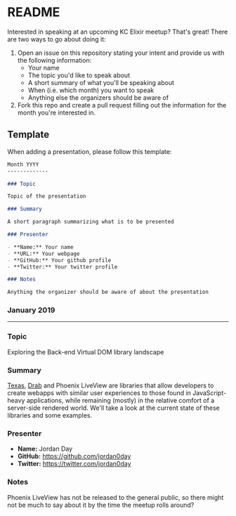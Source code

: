# README

Interested in speaking at an upcoming KC Elixir meetup? That's great! There are
two ways to go about doing it:

1. Open an issue on this repository stating your intent and provide us with the
   following information:
    - Your name
    - The topic you'd like to speak about
    - A short summary of what you'll be speaking about
    - When (i.e. which month) you want to speak
    - Anything else the organizers should be aware of
2. Fork this repo and create a pull request filling out the information for the
   month you're interested in.

## Template

When adding a presentation, please follow this template:

```markdown
Month YYYY
-------------

### Topic

Topic of the presentation

### Summary

A short paragraph summarizing what is to be presented

### Presenter

- **Name:** Your name
- **URL:** Your webpage
- **GitHub:** Your github profile
- **Twitter:** Your twitter profile

### Notes

Anything the organizer should be aware of about the presentation
```

### January 2019
-------------

### Topic

Exploring the Back-end Virtual DOM library landscape

### Summary

[Texas](https://gitlab.com/dgmcguire/texas), [Drab](https://github.com/grych/drab) and Phoenix LiveView are libraries that allow developers to create webapps with similar user experiences to those found in JavaScript-heavy applications, while remaining (mostly) in the relative comfort of a server-side rendered world. We'll take a look at the current state of these libraries and some examples.

### Presenter

- **Name:** Jordan Day
- **GitHub:** https://github.com/jordan0day
- **Twitter:** https://twitter.com/jordan0day

### Notes

Phoenix LiveView has not be released to the general public, so there might not be much to say about it by the time the meetup rolls around?


